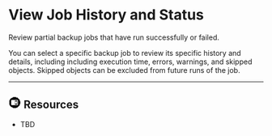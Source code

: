 # View Job History and Status

Review partial backup jobs that have run successfully or failed.

You can select a specific backup job to review its specific history and details, including including execution time, errors, warnings, and skipped objects. Skipped objects can be excluded from future runs of the job.

- - -

## ![../Images/fluto-icn-resources.png](../Images/fluto-icn-resources.png) Resources
 
* TBD